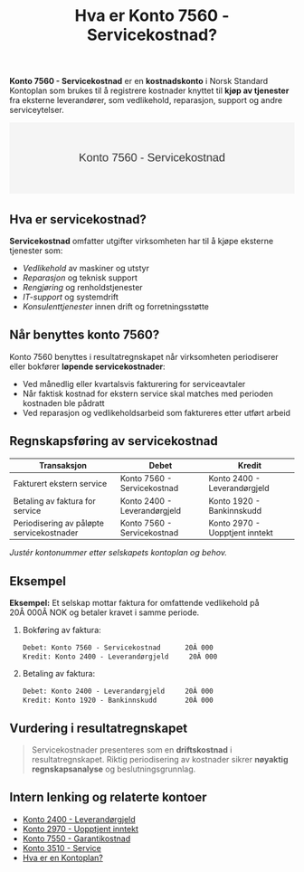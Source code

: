 ﻿---
title: "Hva er Konto 7560 - Servicekostnad?"
meta_title: "7560-servicekostnad"
meta_description: '**Konto 7560 - Servicekostnad** er en **kostnadskonto** i Norsk Standard Kontoplan som brukes til å registrere kostnader knyttet til **kjøp av tjenester** fra...'
slug: 7560-servicekostnad
type: blog
layout: pages/single
---

**Konto 7560 - Servicekostnad** er en **kostnadskonto** i Norsk Standard Kontoplan som brukes til å registrere kostnader knyttet til **kjøp av tjenester** fra eksterne leverandører, som vedlikehold, reparasjon, support og andre serviceytelser.

![Illustrasjon av konto 7560 Servicekostnad](7560-servicekostnad-image.svg)

## Hva er servicekostnad?

**Servicekostnad** omfatter utgifter virksomheten har til å kjøpe eksterne tjenester som:

* *Vedlikehold* av maskiner og utstyr
* *Reparasjon* og teknisk support
* *Rengjøring* og renholdstjenester
* *IT-support* og systemdrift
* *Konsulenttjenester* innen drift og forretningsstøtte

## Når benyttes konto 7560?

Konto 7560 benyttes i resultatregnskapet når virksomheten periodiserer eller bokfører **løpende servicekostnader**:

* Ved månedlig eller kvartalsvis fakturering for serviceavtaler
* Når faktisk kostnad for ekstern service skal matches med perioden kostnaden ble pådratt
* Ved reparasjon og vedlikeholdsarbeid som faktureres etter utført arbeid

## Regnskapsføring av servicekostnad

| Transaksjon                                | Debet                          | Kredit                     |
|--------------------------------------------|--------------------------------|----------------------------|
| Fakturert ekstern service                  | Konto 7560 - Servicekostnad    | Konto 2400 - Leverandørgjeld |
| Betaling av faktura for service            | Konto 2400 - Leverandørgjeld   | Konto 1920 - Bankinnskudd  |
| Periodisering av påløpte servicekostnader  | Konto 7560 - Servicekostnad    | Konto 2970 - Uopptjent inntekt |

_*Justér kontonummer etter selskapets kontoplan og behov.*_

## Eksempel

**Eksempel:** Et selskap mottar faktura for omfattende vedlikehold på 20Â 000Â NOK og betaler kravet i samme periode.

1. Bokføring av faktura:

   ```text
   Debet: Konto 7560 - Servicekostnad      20Â 000
   Kredit: Konto 2400 - Leverandørgjeld     20Â 000
   ```

2. Betaling av faktura:

   ```text
   Debet: Konto 2400 - Leverandørgjeld     20Â 000
   Kredit: Konto 1920 - Bankinnskudd       20Â 000
   ```

## Vurdering i resultatregnskapet

> Servicekostnader presenteres som en **driftskostnad** i resultatregnskapet. Riktig periodisering av kostnader sikrer **nøyaktig regnskapsanalyse** og beslutningsgrunnlag.

## Intern lenking og relaterte kontoer

* [Konto 2400 - Leverandørgjeld](/blogs/kontoplan/2400-leverandorgjeld "Konto 2400 - Leverandørgjeld i Norsk Standard Kontoplan")
* [Konto 2970 - Uopptjent inntekt](/blogs/kontoplan/2970-uopptjent-inntekt "Konto 2970 - Uopptjent inntekt i Norsk Standard Kontoplan")
* [Konto 7550 - Garantikostnad](/blogs/kontoplan/7550-garantikostnad "Konto 7550 - Garantikostnad: Definisjon, regnskapsføring og eksempler")
* [Konto 3510 - Service](/blogs/kontoplan/3510-service "Konto 3510 - Service: Inntekter fra serviceytelser og eksempler")
* [Hva er en Kontoplan?](/blogs/regnskap/hva-er-kontoplan "Hva er en Kontoplan? Komplett Guide til Kontoplaner i Norsk Regnskap")






